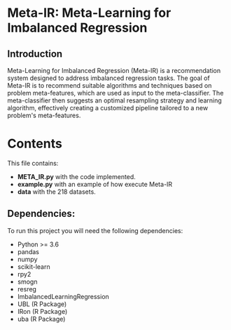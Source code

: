 # Meta-IR: Meta-Learning for Imbalanced Regression

## Introduction

Meta-Learning for Imbalanced Regression (Meta-IR) is a recommendation system designed to address imbalanced regression tasks. The goal of Meta-IR is to recommend suitable algorithms and techniques based on problem meta-features, which are used as input to the meta-classifier. The meta-classifier then suggests an optimal resampling strategy and learning algorithm, effectively creating a customized pipeline tailored to a new problem's meta-features.

# Contents
This file contains:
- **META_IR.py** with the code implemented.
- **example.py** with an example of how execute Meta-IR
- **data** with the 218 datasets.

## Dependencies:

To run this project you will need the following dependencies:

* Python >= 3.6
* pandas
* numpy
* scikit-learn
* rpy2
* smogn
* resreg
* ImbalancedLearningRegression
* UBL (R Package)
* IRon (R Package)
* uba (R Package)

